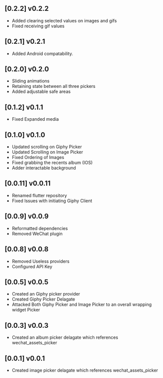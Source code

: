 ## [0.2.2] v0.2.2

* Added clearing selected values on images and gifs
* Fixed receiving gif values

## [0.2.1] v0.2.1

* Added Android compatability.

## [0.2.0] v0.2.0

* Sliding animations
* Retaining state between all three pickers
* Added adjustable safe areas

## [0.1.2] v0.1.1

* Fixed Expanded media

## [0.1.0] v0.1.0

* Updated scrolling on Giphy Picker
* Updated Scrolling on Image Picker
* Fixed Ordering of Images
* Fixed grabbing the recents album (IOS)
* Adder interactable background

## [0.0.11] v0.0.11

* Renamed flutter repository
* Fixed Issues with initiating Giphy Client

## [0.0.9] v0.0.9

* Reformatted dependencies
* Removed WeChat plugin

## [0.0.8] v0.0.8

* Removed Useless providers
* Configured API Key

## [0.0.5] v0.0.5

* Created an Giphy picker provider
* Created Giphy Picker Delagate
* Attacked Both Giphy Picker and Image Picker to an overall wrapping widget Picker

## [0.0.3] v0.0.3

* Created an album picker delagate which references wechat_assets_picker

## [0.0.1] v0.0.1

* Created image picker delagate which references wechat_assets_picker